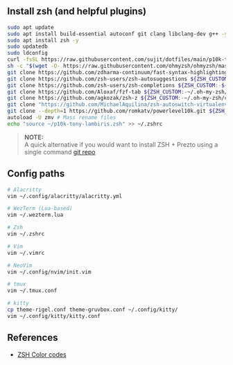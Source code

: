 
## Install zsh (and helpful plugins)

```bash
sudo apt update
sudo apt install build-essential autoconf git clang libclang-dev g++ -y
sudo apt install zsh -y
sudo updatedb
sudo ldconfig
curl -fsSL https://raw.githubusercontent.com/sujit/dotfiles/main/p10k-tony-lambiris.zsh -o ~/p10k-tony-lambiris.zsh
sh -c "$(wget -O- https://raw.githubusercontent.com/ohmyzsh/ohmyzsh/master/tools/install.sh)"
git clone https://github.com/zdharma-continuum/fast-syntax-highlighting.git ${ZSH_CUSTOM:-$HOME/.oh-my-zsh/custom}/plugins/fast-syntax-highlighting
git clone https://github.com/zsh-users/zsh-autosuggestions ${ZSH_CUSTOM:-~/.oh-my-zsh/custom}/plugins/zsh-autosuggestions
git clone https://github.com/zsh-users/zsh-completions ${ZSH_CUSTOM:-${ZSH:-~/.oh-my-zsh}/custom}/plugins/zsh-completions
git clone https://github.com/Aloxaf/fzf-tab ${ZSH_CUSTOM:-~/.oh-my-zsh/custom}/plugins/fzf-tab
git clone https://github.com/agkozak/zsh-z ${ZSH_CUSTOM:-~/.oh-my-zsh/custom}/plugins/zsh-z
git clone "https://github.com/MichaelAquilina/zsh-autoswitch-virtualenv.git" "$ZSH_CUSTOM/plugins/autoswitch_virtualenv"
git clone --depth=1 https://github.com/romkatv/powerlevel10k.git ${ZSH_CUSTOM:-$HOME/.oh-my-zsh/custom}/themes/powerlevel10k
autoload -U zmv # Mass rename files
echo "source ~/p10k-tony-lambiris.zsh" >> ~/.zshrc
```

> **NOTE:** <br/> A quick alternative if you would want to install ZSH + Prezto using a single command
> [git repo](https://github.com/JGroxz/presto-prezto)

## Config paths

```bash
# Alacritty
vim ~/.config/alacritty/alacritty.yml

# WezTerm (Lua-based)
vim ~/.wezterm.lua

# Zsh
vim ~/.zshrc

# Vim
vim ~/.vimrc

# NeoVim
vim ~/.config/nvim/init.vim

# tmux
vim ~/.tmux.conf

# kitty
cp theme-rigel.conf theme-gruvbox.conf ~/.config/kitty/ 
vim ~/.config/kitty/kitty.conf
```

## References

* [ZSH Color codes](https://github.com/Powerlevel9k/powerlevel9k/wiki/Stylizing-Your-Prompt)
